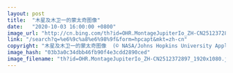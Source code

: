 ```yaml
---
layout: post
title:  "木星及木卫一的蒙太奇图像"
date:   "2020-10-03 16:00:00 +0800"
image_url: "http://cn.bing.com/th?id=OHR.MontageJupiterIo_ZH-CN2512372897_1920x1080.jpg&rf=LaDigue_1920x1080.jpg&pid=hp"
link: "/search?q=%e6%9c%a8%e6%98%9f&form=hpcapt&mkt=zh-cn"
copyright: "木星及木卫一的蒙太奇图像  (© NASA/Johns Hopkins University Applied Physics Laboratory/Southwest Research Institute/Goddard Space Flight Center)"
image_hash: "03b3a0c34dbb46fb90f4e3cdd2890ced"
image_filename: "th?id=OHR.MontageJupiterIo_ZH-CN2512372897_1920x1080.jpg&rf=LaDigue_1920x1080.jpg&pid=hp"
---
```

